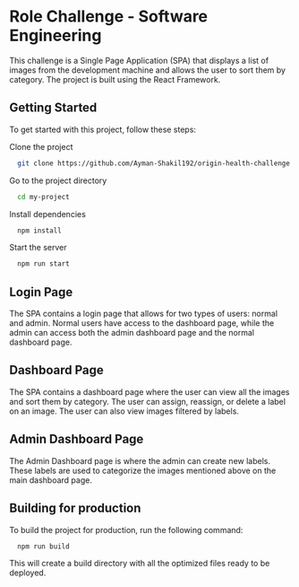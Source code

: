 # Role Challenge - Software Engineering

This challenge is a Single Page Application (SPA) that displays a list of images from the development machine and allows the user to sort them by category. The project is built using the React Framework.

## Getting Started

To get started with this project, follow these steps:

Clone the project

```bash
  git clone https://github.com/Ayman-Shakil192/origin-health-challenge.git
```

Go to the project directory

```bash
  cd my-project
```

Install dependencies

```bash
  npm install
```

Start the server

```bash
  npm run start
```

## Login Page

The SPA contains a login page that allows for two types of users: normal and admin. Normal users have access to the dashboard page, while the admin can access both the admin dashboard page and the normal dashboard page.

## Dashboard Page

The SPA contains a dashboard page where the user can view all the images and sort them by category. The user can assign, reassign, or delete a label on an image. The user can also view images filtered by labels.

## Admin Dashboard Page

The Admin Dashboard page is where the admin can create new labels. These labels are used to categorize the images mentioned above on the main dashboard page.

## Building for production

To build the project for production, run the following command:

```bash
  npm run build
```

This will create a build directory with all the optimized files ready to be deployed.
